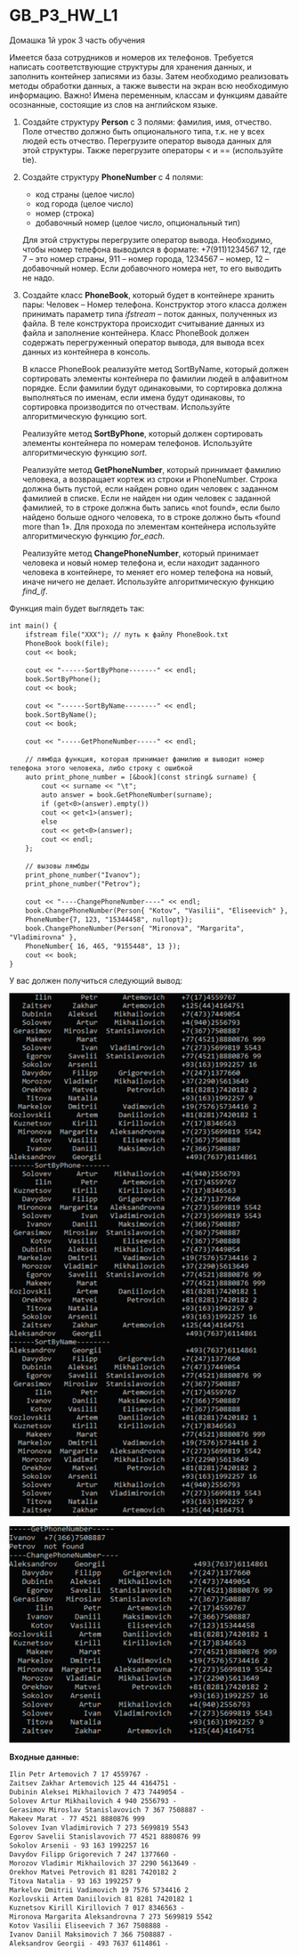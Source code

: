 # GB_P3_HW_L1
Домашка 1й урок 3 часть обучения

Имеется база сотрудников и номеров их телефонов. Требуется написать соответствующие структуры
для хранения данных, и заполнить контейнер записями из базы. Затем необходимо реализовать
методы обработки данных, а также вывести на экран всю необходимую информацию.
Важно! Имена переменным, классам и функциям давайте осознанные, состоящие из слов на
английском языке.

  1. Создайте структуру <b>Person</b> с 3 полями: фамилия, имя, отчество. Поле отчество должно быть
  опционального типа, т.к. не у всех людей есть отчество. Перегрузите оператор вывода данных
  для этой структуры. Также перегрузите операторы < и == (используйте tie).
  
  2. Создайте структуру <b>PhoneNumber</b> с 4 полями:
      - код страны (целое число)
      - код города (целое число)
      - номер (строка)
      - добавочный номер (целое число, опциональный тип)
      
      Для этой структуры перегрузите оператор вывода. Необходимо, чтобы номер телефона
      выводился в формате: +7(911)1234567 12, где 7 – это номер страны, 911 – номер города,
      1234567 – номер, 12 – добавочный номер. Если добавочного номера нет, то его выводить не
      надо.
  
  3. Создайте класс <b>PhoneBook</b>, который будет в контейнере хранить пары: Человек – Номер
  телефона. Конструктор этого класса должен принимать параметр типа <i>ifstream</i> – поток данных,
  полученных из файла. В теле конструктора происходит считывание данных из файла и
  заполнение контейнера. Класс PhoneBook должен содержать перегруженный оператор
  вывода, для вывода всех данных из контейнера в консоль.
  
      В классе PhoneBook реализуйте метод SortByName, который должен сортировать элементы
      контейнера по фамилии людей в алфавитном порядке. Если фамилии будут одинаковыми, то
      сортировка должна выполняться по именам, если имена будут одинаковы, то сортировка
      производится по отчествам. Используйте алгоритмическую функцию sort.
      
      Реализуйте метод <b>SortByPhone</b>, который должен сортировать элементы контейнера по
      номерам телефонов. Используйте алгоритмическую функцию <i>sort</i>.
      
      Реализуйте метод <b>GetPhoneNumber</b>, который принимает фамилию человека, а возвращает
      кортеж из строки и PhoneNumber. Строка должна быть пустой, если найден ровно один
      человек с заданном фамилией в списке. Если не найден ни один человек с заданной
      фамилией, то в строке должна быть запись «not found», если было найдено больше одного
      человека, то в строке должно быть «found more than 1». Для прохода по элементам
      контейнера используйте алгоритмическую функцию <i>for_each</i>.
      
      Реализуйте метод <b>ChangePhoneNumber</b>, который принимает человека и новый номер
      телефона и, если находит заданного человека в контейнере, то меняет его номер телефона на
      новый, иначе ничего не делает. Используйте алгоритмическую функцию <i>find_if</i>.
      
Функция main будет выглядеть так:

    int main() {
        ifstream file("ХХХ"); // путь к файлу PhoneBook.txt
        PhoneBook book(file);
        cout << book;

        cout << "------SortByPhone-------" << endl;
        book.SortByPhone();
        cout << book;

        cout << "------SortByName--------" << endl;
        book.SortByName();
        cout << book;

        cout << "-----GetPhoneNumber-----" << endl;
        
        // лямбда функция, которая принимает фамилию и выводит номер телефона этого человека, либо строку с ошибкой 
        auto print_phone_number = [&book](const string& surname) {
            cout << surname << "\t";
            auto answer = book.GetPhoneNumber(surname);
            if (get<0>(answer).empty())
            cout << get<1>(answer);
            else
            cout << get<0>(answer);
            cout << endl;
        };
        
        // вызовы лямбды
        print_phone_number("Ivanov");
        print_phone_number("Petrov");
        
        cout << "----ChangePhoneNumber----" << endl;
        book.ChangePhoneNumber(Person{ "Kotov", "Vasilii", "Eliseevich" },
        PhoneNumber{7, 123, "15344458", nullopt});
        book.ChangePhoneNumber(Person{ "Mironova", "Margarita", "Vladimirovna" },
        PhoneNumber{ 16, 465, "9155448", 13 });
        cout << book;
    }

У вас должен получиться следующий вывод:

  ![Alt text](/Screenshot_1.png?raw=true "Result 1")

  ![Alt text](/Screenshot_2.png?raw=true "Result 2")
  
<b>Входные данные:</b>

    Ilin Petr Artemovich 7 17 4559767 -
    Zaitsev Zakhar Artemovich 125 44 4164751 -
    Dubinin Aleksei Mikhailovich 7 473 7449054 -
    Solovev Artur Mikhailovich 4 940 2556793 -
    Gerasimov Miroslav Stanislavovich 7 367 7508887 -
    Makeev Marat - 77 4521 8880876 999
    Solovev Ivan Vladimirovich 7 273 5699819 5543
    Egorov Savelii Stanislavovich 77 4521 8880876 99
    Sokolov Arsenii - 93 163 1992257 16
    Davydov Filipp Grigorevich 7 247 1377660 -
    Morozov Vladimir Mikhailovich 37 2290 5613649 -
    Orekhov Matvei Petrovich 81 8281 7420182 2
    Titova Natalia - 93 163 1992257 9
    Markelov Dmitrii Vadimovich 19 7576 5734416 2
    Kozlovskii Artem Daniilovich 81 8281 7420182 1
    Kuznetsov Kirill Kirillovich 7 017 8346563 -
    Mironova Margarita Aleksandrovna 7 273 5699819 5542
    Kotov Vasilii Eliseevich 7 367 7508888 -
    Ivanov Daniil Maksimovich 7 366 7508887 -
    Aleksandrov Georgii - 493 7637 6114861 -
